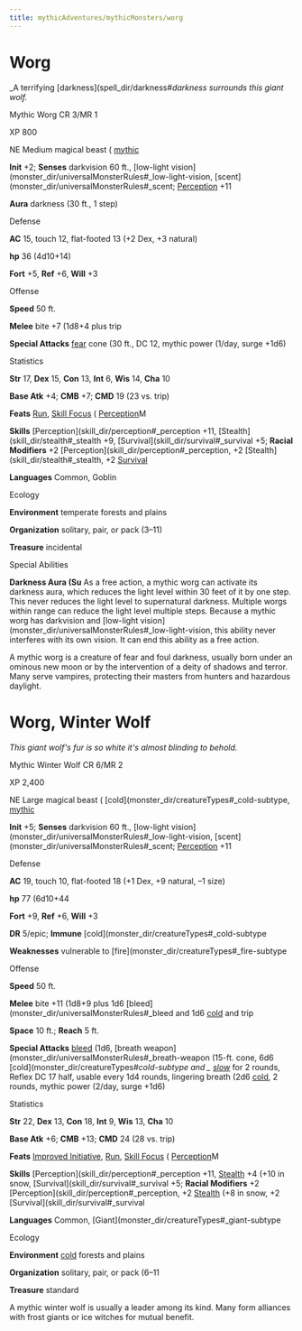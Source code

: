 ```yaml
---
title: mythicAdventures/mythicMonsters/worg
---
```

# Worg

_A terrifying [darkness](spell_dir/darkness#_darkness surrounds this giant wolf._

Mythic Worg CR 3/MR 1

XP 800

NE Medium magical beast ( [mythic](mythicAdventure_dir/mythicMonsters#_mythic-subtype)

**Init** +2; **Senses** darkvision 60 ft., [low-light vision](monster_dir/universalMonsterRules#_low-light-vision, [scent](monster_dir/universalMonsterRules#_scent; [Perception](skill_dir/perception#_perception) +11

**Aura** darkness (30 ft., 1 step)

Defense

**AC** 15, touch 12, flat-footed 13 (+2 Dex, +3 natural)

**hp** 36 (4d10+14)

**Fort** +5, **Ref** +6, **Will** +3

Offense

**Speed** 50 ft.

**Melee** bite +7 (1d8+4 plus trip

**Special Attacks** [fear](monster_dir/universalMonsterRules#_fear) cone (30 ft., DC 12, mythic power (1/day, surge +1d6)

Statistics

**Str** 17, **Dex** 15, **Con** 13, **Int** 6, **Wis** 14, **Cha** 10

**Base Atk** +4; **CMB** +7; **CMD** 19 (23 vs. trip)

**Feats** [Run](feats#_run), [Skill Focus](feats#_skill-focus) ( [Perception](skill_dir/perception#_perception)M

**Skills** [Perception](skill_dir/perception#_perception +11, [Stealth](skill_dir/stealth#_stealth +9, [Survival](skill_dir/survival#_survival +5; **Racial Modifiers** +2 [Perception](skill_dir/perception#_perception, +2 [Stealth](skill_dir/stealth#_stealth, +2 [Survival](skill_dir/survival#_survival)

**Languages** Common, Goblin

Ecology

**Environment** temperate forests and plains

**Organization** solitary, pair, or pack (3–11)

**Treasure** incidental

Special Abilities

**Darkness Aura (Su** As a free action, a mythic worg can activate its darkness aura, which reduces the light level within 30 feet of it by one step. This never reduces the light level to supernatural darkness. Multiple worgs within range can reduce the light level multiple steps. Because a mythic worg has darkvision and [low-light vision](monster_dir/universalMonsterRules#_low-light-vision, this ability never interferes with its own vision. It can end this ability as a free action.

A mythic worg is a creature of fear and foul darkness, usually born under an ominous new moon or by the intervention of a deity of shadows and terror. Many serve vampires, protecting their masters from hunters and hazardous daylight.

# Worg, Winter Wolf

_This giant wolf's fur is so white it's almost blinding to behold._

Mythic Winter Wolf CR 6/MR 2

XP 2,400

NE Large magical beast ( [cold](monster_dir/creatureTypes#_cold-subtype, [mythic](mythicAdventure_dir/mythicMonsters#_mythic-subtype)

**Init** +5; **Senses** darkvision 60 ft., [low-light vision](monster_dir/universalMonsterRules#_low-light-vision, [scent](monster_dir/universalMonsterRules#_scent; [Perception](skill_dir/perception#_perception) +11

Defense

**AC** 19, touch 10, flat-footed 18 (+1 Dex, +9 natural, –1 size)

**hp** 77 (6d10+44

**Fort** +9, **Ref** +6, **Will** +3

**DR** 5/epic; **Immune** [cold](monster_dir/creatureTypes#_cold-subtype

**Weaknesses** vulnerable to [fire](monster_dir/creatureTypes#_fire-subtype

Offense

**Speed** 50 ft.

**Melee** bite +11 (1d8+9 plus 1d6 [bleed](monster_dir/universalMonsterRules#_bleed and 1d6 [cold](monster_dir/creatureTypes#_cold-subtype) and trip

**Space** 10 ft.; **Reach** 5 ft.

**Special Attacks** [bleed](monster_dir/universalMonsterRules#_bleed) (1d6, [breath weapon](monster_dir/universalMonsterRules#_breath-weapon (15-ft. cone, 6d6 [cold](monster_dir/creatureTypes#_cold-subtype and _ [slow](spell_dir/slow#_slow)_ for 2 rounds, Reflex DC 17 half, usable every 1d4 rounds, lingering breath (2d6 [cold](monster_dir/creatureTypes#_cold-subtype), 2 rounds, mythic power (2/day, surge +1d6)

Statistics

**Str** 22, **Dex** 13, **Con** 18, **Int** 9, **Wis** 13, **Cha** 10

**Base Atk** +6; **CMB** +13; **CMD** 24 (28 vs. trip)

**Feats** [Improved Initiative](feats#_improved-initiative), [Run](feats#_run), [Skill Focus](feats#_skill-focus) ( [Perception](skill_dir/perception#_perception)M

**Skills** [Perception](skill_dir/perception#_perception +11, [Stealth](skill_dir/stealth#_stealth) +4 (+10 in snow, [Survival](skill_dir/survival#_survival +5; **Racial Modifiers** +2 [Perception](skill_dir/perception#_perception, +2 [Stealth](skill_dir/stealth#_stealth) (+8 in snow, +2 [Survival](skill_dir/survival#_survival

**Languages** Common, [Giant](monster_dir/creatureTypes#_giant-subtype

Ecology

**Environment** [cold](monster_dir/creatureTypes#_cold-subtype) forests and plains

**Organization** solitary, pair, or pack (6–11

**Treasure** standard

A mythic winter wolf is usually a leader among its kind. Many form alliances with frost giants or ice witches for mutual benefit.

